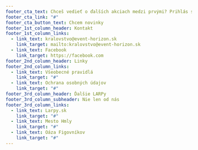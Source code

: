```yaml
---
footer_cta_text: Chceš vedieť o ďalších akciach medzi prvými? Prihlás sa na odber newsletteru!
footer_cta_link: "#"
footer_cta_button_text: Chcem novinky
footer_1st_column_header: Kontakt
footer_1st_column_links:
  - link_text: kralovstvo@event-horizon.sk
    link_target: mailto:kralovstvo@event-horizon.sk
  - link_text: Facebook
    link_target: https://facebook.com
footer_2nd_column_header: Linky
footer_2nd_column_links:
  - link_text: Všeobecné pravidlá
    link_target: "#"
  - link_text: Ochrana osobných údajov
    link_target: "#"
footer_3rd_column_header: Ďalšie LARPy
footer_3rd_column_subheader: Nie len od nás
footer_3rd_column_links:
  - link_text: Larpy.sk
    link_target: "#"
  - link_text: Mesto Hmly
    link_target: "#"
  - link_text: Oáza Figovníkov
    link_target: "#"
---
```

